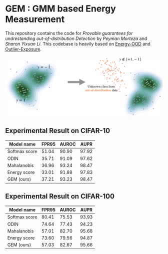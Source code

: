 
# GEM : GMM based Energy Measurement

This repository contains the code for *Provable guarantees for undrestanding out-of-distribution Detection* by *Peyman Morteza* and *Sharon Yixuan Li*. This codebase is heavily based on [Energy-OOD](https://github.com/wetliu/energy_ood) and [Outlier-Exposure](https://github.com/hendrycks/outlier-exposure). 

![Alt text](main_teaser.png "OOD detection")

## Experimental Result on CIFAR-10


| Model name         |     FPR95       |  AUROC  |  AUPR  |
| ------------------ |---------------- | --------| ------ |  
| Softmax score |     51.04      |  90.90 |  97.92  |  
| ODIN          |     35.71      |  91.09 |  97.62  |
| Mahalanobis   |     36.96      |  93.24 |  98.47  |
| Energy score  |     33.01      |  91.88 |  97.83  |
| GEM (ours)    |     37.21      |  93.23 |  98.47  |


## Experimental Result on CIFAR-100


| Model name         |     FPR95       |  AUROC  |  AUPR  |
| ------------------ |---------------- | --------| ------ |  
| Softmax score |     80.41      |  75.53 |  93.93  |  
| ODIN          |     74.64      |  77.43 |  94.23  |
| Mahalanobis   |     57.01      |  82.70 |  95.68  |
| Energy score  |     73.60      |  79.56 |  94.87  |
| GEM (ours)    |     57.03      |  82.67 |  95.66  |

